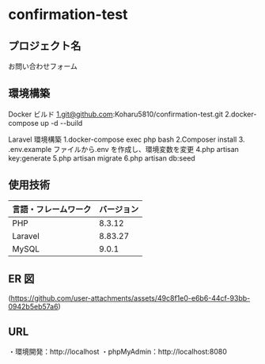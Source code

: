 # confirmation-test

## プロジェクト名

お問い合わせフォーム

## 環境構築

Docker ビルド
1.git@github.com:Koharu5810/confirmation-test.git
2.docker-compose up -d --build

Laravel 環境構築
1.docker-compose exec php bash
2.Composer install 3. .env.example ファイルから.env を作成し、環境変数を変更
4.php artisan key:generate
5.php artisan migrate
6.php artisan db:seed

## 使用技術

| 言語・フレームワーク | バージョン |
| -------------------- | ---------- |
| PHP                  | 8.3.12     |
| Laravel              | 8.83.27    |
| MySQL                | 9.0.1      |

## ER 図

(https://github.com/user-attachments/assets/49c8f1e0-e6b6-44cf-93bb-0942b5eb57a6)

## URL

・環境開発：http://localhost
・phpMyAdmin：http://localhost:8080

